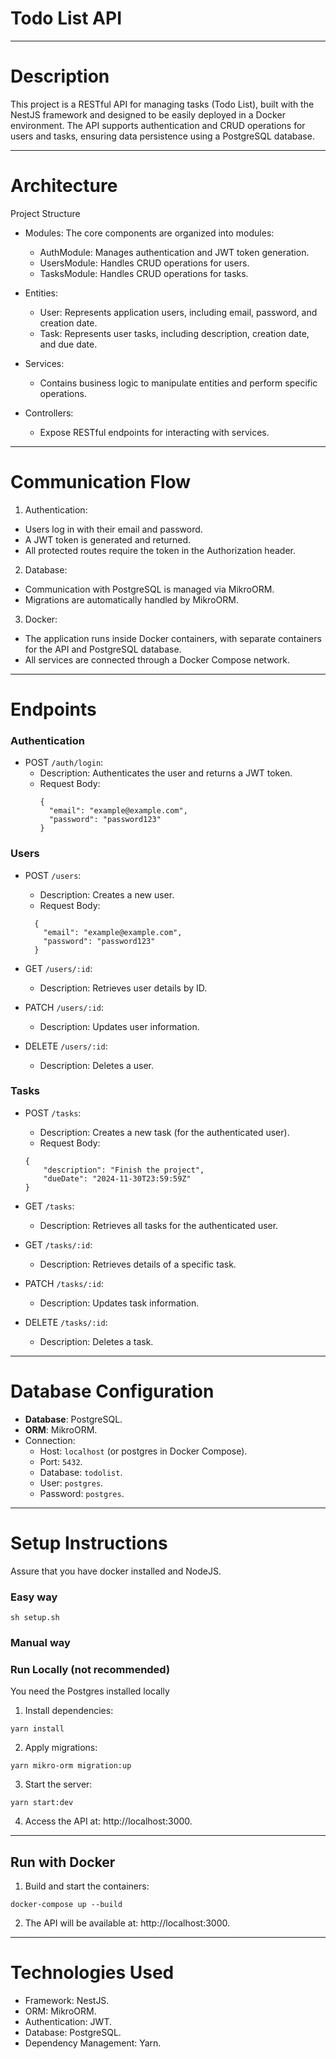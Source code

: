 # Todo List API
___

# Description
This project is a RESTful API for managing tasks (Todo List), built with the NestJS framework and designed to be easily deployed in a Docker environment. The API supports authentication and CRUD operations for users and tasks, ensuring data persistence using a PostgreSQL database.

---

# Architecture
Project Structure
- Modules: The core components are organized into modules:
  - AuthModule: Manages authentication and JWT token generation.
  - UsersModule: Handles CRUD operations for users.
  - TasksModule: Handles CRUD operations for tasks.

- Entities:
  - User: Represents application users, including email, password, and creation date. 
  - Task: Represents user tasks, including description, creation date, and due date.
  
- Services:
  -   Contains business logic to manipulate entities and perform specific operations.

- Controllers:
    - Expose RESTful endpoints for interacting with services.

---

# Communication Flow

1. Authentication:

- Users log in with their email and password.
- A JWT token is generated and returned.
- All protected routes require the token in the Authorization header.

2. Database:

- Communication with PostgreSQL is managed via MikroORM.
- Migrations are automatically handled by MikroORM.

3. Docker:

- The application runs inside Docker containers, with separate containers for the API and PostgreSQL database.
- All services are connected through a Docker Compose network.

--- 

# Endpoints

### Authentication

- POST `/auth/login`:
  - Description: Authenticates the user and returns a JWT token.
  - Request Body:
    ```
    {
      "email": "example@example.com",
      "password": "password123"
    }
    ```

### Users

- POST `/users`:
  - Description: Creates a new user.
  - Request Body:
  ```
    {
      "email": "example@example.com",
      "password": "password123"
    }
  ```

- GET `/users/:id`:
  - Description: Retrieves user details by ID.

- PATCH `/users/:id`:
  - Description: Updates user information.


- DELETE `/users/:id`:
  - Description: Deletes a user.



### Tasks

- POST `/tasks`:
  - Description: Creates a new task (for the authenticated user).
  - Request Body:
  ```
  {
      "description": "Finish the project",
      "dueDate": "2024-11-30T23:59:59Z"
  }
  ```

- GET `/tasks`:
  - Description: Retrieves all tasks for the authenticated user.
  
- GET `/tasks/:id`:
  - Description: Retrieves details of a specific task.

- PATCH `/tasks/:id`:
  - Description: Updates task information.

- DELETE `/tasks/:id`:
  - Description: Deletes a task.

----

# Database Configuration
- **Database**: PostgreSQL.
- **ORM**: MikroORM.
- Connection:
  - Host: `localhost` (or postgres in Docker Compose).
  - Port: `5432`.
  - Database: `todolist`.
  - User: `postgres`.
  - Password: `postgres`.

---

# Setup Instructions

Assure that you have docker installed and NodeJS.

### Easy way
```
sh setup.sh
```

### Manual way

### Run Locally (not recommended)

You need the Postgres installed locally

1. Install dependencies:

```
yarn install
```

2. Apply migrations:

```
yarn mikro-orm migration:up
```

3. Start the server:

```
yarn start:dev
```

4. Access the API at: http://localhost:3000.

---

## Run with Docker

1. Build and start the containers:

```
docker-compose up --build
```
2. The API will be available at: http://localhost:3000.

---

# Technologies Used
- Framework: NestJS.
- ORM: MikroORM.
- Authentication: JWT.
- Database: PostgreSQL.
- Dependency Management: Yarn.
